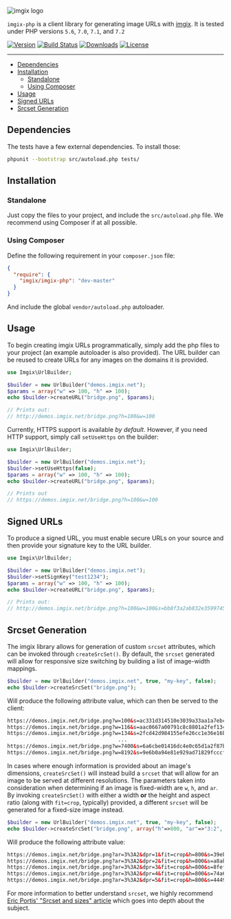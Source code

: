 <!-- ix-docs-ignore -->
![imgix logo](https://assets.imgix.net/sdk-imgix-logo.svg)

`imgix-php` is a client library for generating image URLs with [imgix](https://www.imgix.com/). It is tested under PHP versions `5.6`, `7.0`, `7.1`, and `7.2`

[![Version](https://img.shields.io/packagist/v/imgix/imgix-php.svg)](https://packagist.org/packages/imgix/imgix-php)
[![Build Status](https://travis-ci.org/imgix/imgix-php.svg?branch=master)](https://travis-ci.org/imgix/imgix-php)
[![Downloads](https://img.shields.io/packagist/dt/imgix/imgix-php)](https://packagist.org/packages/imgix/imgix-php)
[![License](https://img.shields.io/github/license/imgix/imgix-php)](https://github.com/imgix/imgix-php/blob/master/LICENSE)

---
<!-- /ix-docs-ignore -->

- [Dependencies](#dependencies)
- [Installation](#installation)
  - [Standalone](#standalone)
  - [Using Composer](#using-composer)
- [Usage](#usage)
- [Signed URLs](#signed-urls)
- [Srcset Generation](#srcset-generation)

## Dependencies

The tests have a few external dependencies. To install those:

```bash
phpunit --bootstrap src/autoload.php tests/
```

## Installation

### Standalone

Just copy the files to your project, and include the `src/autoload.php` file. We recommend using Composer if at all possible.

### Using Composer

Define the following requirement in your `composer.json` file:

```json
{
  "require": {
    "imgix/imgix-php": "dev-master"
  }
}
```

And include the global `vendor/autoload.php` autoloader.

## Usage

To begin creating imgix URLs programmatically, simply add the php files to your project (an example autoloader is also provided). The URL builder can be reused to create URLs for any
images on the domains it is provided.

```php
use Imgix\UrlBuilder;

$builder = new UrlBuilder("demos.imgix.net");
$params = array("w" => 100, "h" => 100);
echo $builder->createURL("bridge.png", $params);

// Prints out:
// http://demos.imgix.net/bridge.png?h=100&w=100
```

Currently, HTTPS support is available _by default_. However, if you need HTTP support, simply call `setUseHttps` on the builder:

```php
use Imgix\UrlBuilder;

$builder = new UrlBuilder("demos.imgix.net");
$builder->setUseHttps(false);
$params = array("w" => 100, "h" => 100);
echo $builder->createURL("bridge.png", $params);

// Prints out
// https://demos.imgix.net/bridge.png?h=100&w=100
```

## Signed URLs

To produce a signed URL, you must enable secure URLs on your source and then
provide your signature key to the URL builder.

```php
use Imgix\UrlBuilder;

$builder = new UrlBuilder("demos.imgix.net");
$builder->setSignKey("test1234");
$params = array("w" => 100, "h" => 100);
echo $builder->createURL("bridge.png", $params);

// Prints out:
// http://demos.imgix.net/bridge.png?h=100&w=100&s=bb8f3a2ab832e35997456823272103a4
```

## Srcset Generation

The imgix library allows for generation of custom `srcset` attributes, which can be invoked through `createSrcSet()`. By default, the `srcset` generated will allow for responsive size switching by building a list of image-width mappings.

```php
$builder = new UrlBuilder("demos.imgix.net", true, "my-key", false);
echo $builder->createSrcSet("bridge.png");
```

Will produce the following attribute value, which can then be served to the client:

```html
https://demos.imgix.net/bridge.png?w=100&s=ac331d314510e3039a33aa1a7ebc23ee 100w,
https://demos.imgix.net/bridge.png?w=116&s=aac0667a00791c8c8801a2fef134e78a 116w,
https://demos.imgix.net/bridge.png?w=134&s=2fcd42d984155efe26cc1e36e16b2897 134w,
                                    ...
https://demos.imgix.net/bridge.png?w=7400&s=6a6cbe01416dc4e0c65d1a2f87b868ac 7400w,
https://demos.imgix.net/bridge.png?w=8192&s=9e6b0a94e81e929ad71829fcccf4d2d8 8192w
```

In cases where enough information is provided about an image's dimensions, `createSrcSet()` will instead build a `srcset` that will allow for an image to be served at different resolutions. The parameters taken into consideration when determining if an image is fixed-width are `w`, `h`, and `ar`. By invoking `createSrcSet()` with either a width **or** the height and aspect ratio (along with `fit=crop`, typically) provided, a different `srcset` will be generated for a fixed-size image instead.

```php
$builder = new UrlBuilder("demos.imgix.net", true, "my-key", false);
echo $builder->createSrcSet("bridge.png", array("h"=>800, "ar"=>"3:2", "fit"=>"crop"));
```

Will produce the following attribute value:

```html
https://demos.imgix.net/bridge.png?ar=3%3A2&dpr=1&fit=crop&h=800&s=39eb37ad41acf7170343aa463424ae49 1x,
https://demos.imgix.net/bridge.png?ar=3%3A2&dpr=2&fit=crop&h=800&s=a8ab13a2c7a17b91db42cb86e45f7c9d 2x,
https://demos.imgix.net/bridge.png?ar=3%3A2&dpr=3&fit=crop&h=800&s=8fefe5daf312f04fb6912a101afbf704 3x,
https://demos.imgix.net/bridge.png?ar=3%3A2&dpr=4&fit=crop&h=800&s=74a6167d6ef8ba410109feda814b9ac0 4x,
https://demos.imgix.net/bridge.png?ar=3%3A2&dpr=5&fit=crop&h=800&s=4449b7f44ba7d6d0527a16d9a10b6e39 5x
```

For more information to better understand `srcset`, we highly recommend [Eric Portis' "Srcset and sizes" article](https://ericportis.com/posts/2014/srcset-sizes/) which goes into depth about the subject.
